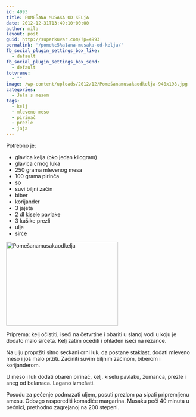 ```yaml
---
id: 4993
title: POMEŠANA MUSAKA OD KELjA
date: 2012-12-31T13:49:10+00:00
author: mila
layout: post
guid: http://superkuvar.com/?p=4993
permalink: '/pome%c5%a1ana-musaka-od-kelja/'
fb_social_plugin_settings_box_like:
  - default
fb_social_plugin_settings_box_send:
  - default
totvreme:
  - ""
image: /wp-content/uploads/2012/12/Pomešanamusakaodkelja-940x198.jpg
categories:
  - Jela s mesom
tags:
  - kelj
  - mleveno meso
  - pirinač
  - prezle
  - jaja
---
```

Potrebno je:

  * glavica kelja (oko jedan kilogram)
  * glavica crnog luka
  * 250 grama mlevenog mesa
  * 100 grama pirinča
  * so
  * suvi biljni začin
  * biber
  * korijander
  * 3 jajeta
  * 2 dl kisele pavlake
  * 3 kašike prezli
  * ulje
  * sirće

<img class="alignnone size-medium wp-image-4994" src="//superkuvar.com/wp-content/uploads/2012/12/Pomešanamusakaodkelja-300x225.jpg" alt="Pomešanamusakaodkelja" width="300" height="225" /> 

Priprema: kelj očistiti, iseći na četvrtine i obariti u slanoj vodi u koju je dodato malo sirćeta. Kelj zatim ocediti i ohlađen iseći na rezance.

Na ulju propržiti sitno seckani crni luk, da postane staklast, dodati mleveno meso i još malo pržiti. Začiniti suvim biljnim začinom, biberom i korijanderom.

U meso i luk dodati obaren pirinač, kelj, kiselu pavlaku, žumanca, prezle i sneg od belanaca. Lagano izmešati.

Posudu za pečenje podmazati uljem, posuti prezlom pa sipati pripremljenu smesu. Odozgo rasporediti komadiće margarina. Musaku peći 40 minuta u pećnici, prethodno zagrejanoj na 200 stepeni.